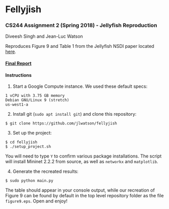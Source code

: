 # Fellyjish
### CS244 Assignment 2 (Spring 2018) - Jellyfish Reproduction

Diveesh Singh and Jean-Luc Watson

Reproduces Figure 9 and Table 1 from the Jellyfish NSDI paper located [here](https://people.inf.ethz.ch/asingla/papers/jellyfish-nsdi12.pdf).

#### [Final Report](https://docs.google.com/document/d/1Cr5j943CcmmKixRylXLq7XA-QLYyADSkCS0xwgt2-RE/edit?usp=sharing)

#### Instructions

  1. Start a Google Compute instance. We used these default specs:

  ```
  1 vCPU with 3.75 GB memory
  Debian GNU/Linux 9 (stretch)
  us-west1-a
  ```

  2. Install git (`sudo apt install git`) and clone this repository:

  ```
  $ git clone https://github.com/jlwatson/fellyjish
  ```

  3. Set up the project:

  ```
  $ cd fellyjish
  $ ./setup_project.sh
  ```

  You will need to type `Y` to confirm various package installations. The script will install Mininet 2.2.2 from source, as well as `networkx` and `matplotlib`.

  4. Generate the recreated results:

  ```
  $ sudo python main.py
  ```

  The table should appear in your console output, while our recreation of Figure 9 can be found by default in the top level repository folder as the file `figure9.eps`. Open and enjoy!


